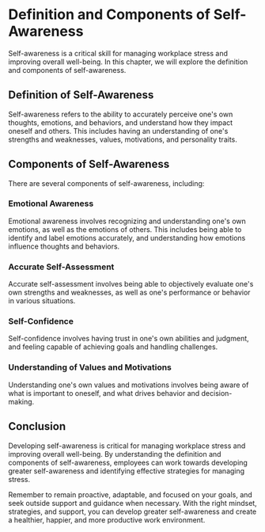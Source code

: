 # Definition and Components of Self-Awareness

Self-awareness is a critical skill for managing workplace stress and improving overall well-being. In this chapter, we will explore the definition and components of self-awareness.

Definition of Self-Awareness
----------------------------

Self-awareness refers to the ability to accurately perceive one's own thoughts, emotions, and behaviors, and understand how they impact oneself and others. This includes having an understanding of one's strengths and weaknesses, values, motivations, and personality traits.

Components of Self-Awareness
----------------------------

There are several components of self-awareness, including:

### Emotional Awareness

Emotional awareness involves recognizing and understanding one's own emotions, as well as the emotions of others. This includes being able to identify and label emotions accurately, and understanding how emotions influence thoughts and behaviors.

### Accurate Self-Assessment

Accurate self-assessment involves being able to objectively evaluate one's own strengths and weaknesses, as well as one's performance or behavior in various situations.

### Self-Confidence

Self-confidence involves having trust in one's own abilities and judgment, and feeling capable of achieving goals and handling challenges.

### Understanding of Values and Motivations

Understanding one's own values and motivations involves being aware of what is important to oneself, and what drives behavior and decision-making.

Conclusion
----------

Developing self-awareness is critical for managing workplace stress and improving overall well-being. By understanding the definition and components of self-awareness, employees can work towards developing greater self-awareness and identifying effective strategies for managing stress.

Remember to remain proactive, adaptable, and focused on your goals, and seek outside support and guidance when necessary. With the right mindset, strategies, and support, you can develop greater self-awareness and create a healthier, happier, and more productive work environment.
